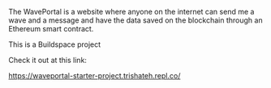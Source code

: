 The WavePortal is a website where anyone on the internet can send me a wave and a message and have the data saved on the blockchain through an Ethereum smart contract.

This is a Buildspace project

Check it out at this link:

https://waveportal-starter-project.trishateh.repl.co/

